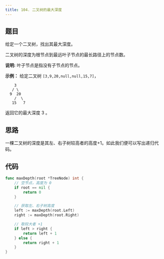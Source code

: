 ```yaml
---
title: 104. 二叉树的最大深度
---
```


## 题目

给定一个二叉树，找出其最大深度。

二叉树的深度为根节点到最远叶子节点的最长路径上的节点数。

**说明:** 叶子节点是指没有子节点的节点。

**示例：**
给定二叉树 `[3,9,20,null,null,15,7]`，

```
    3
   / \
  9  20
    /  \
   15   7
```

返回它的最大深度 3 。

## 思路

一棵二叉树的深度是其左、右子树较高者的高度+1。如此我们便可以写出递归代码。

## 代码

```go
func maxDepth(root *TreeNode) int {
	// 空节点，高度为 0
	if root == nil {
		return 0
	}

	// 获取左、右子树高度
	left := maxDepth(root.Left)
	right := maxDepth(root.Right)

	// 取较大者 +1
	if left > right {
		return left + 1
	} else {
		return right + 1
	}
}
```
